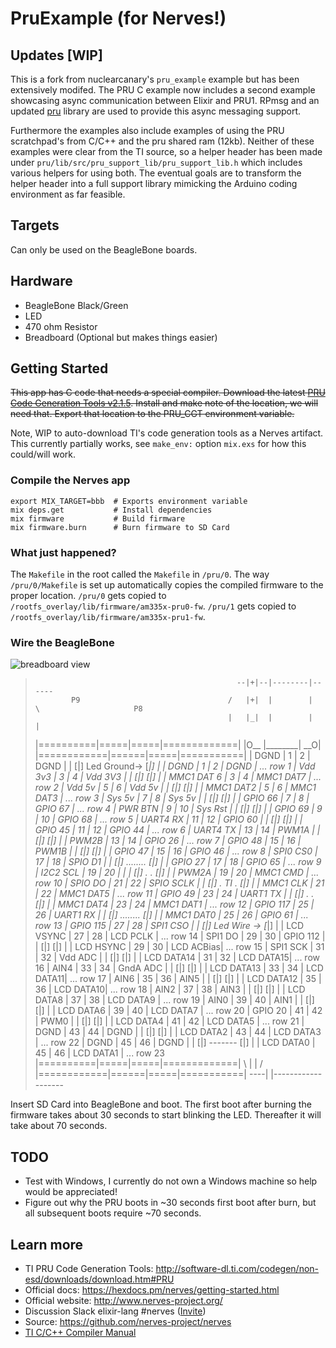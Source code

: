 # PruExample (for Nerves!)

## Updates [WIP]

This is a fork from nuclearcanary's `pru_example` example but has been extensively modifed. The PRU C example now includes a second example showcasing async communication between Elixir and PRU1. RPmsg and an updated [pru](https://github.com/elcritch/pru) library are used to provide this async messaging support. 

Furthermore the examples also include examples of using the PRU scratchpad's from C/C++ and the pru shared ram (12kb). Neither of these examples were clear from the TI source, so a helper header has been made under `pru/lib/src/pru_support_lib/pru_support_lib.h` which includes various helpers for using both. The eventual goals are to transform the helper header into a full support library mimicking the Arduino coding environment as far feasible. 

## Targets

Can only be used on the BeagleBone boards.

## Hardware

  * BeagleBone Black/Green
  * LED
  * 470 ohm Resistor
  * Breadboard (Optional but makes things easier)


## Getting Started

~~This app has C code that needs a special compiler. Download the latest
[PRU Code Generation Tools v2.1.5](http://software-dl.ti.com/codegen/non-esd/downloads/download.htm#PRU).
Install and make note of the location, we will need that. Export that
location to the PRU_CGT environment variable.~~

Note, WIP to auto-download TI's code generation tools as a Nerves artifact. This currently partially works, see `make_env:` option `mix.exs` for how this could/will work. 


### Compile the Nerves app
```
export MIX_TARGET=bbb  # Exports environment variable
mix deps.get           # Install dependencies
mix firmware           # Build firmware
mix firmware.burn      # Burn firmware to SD Card
```
### What just happened?

The `Makefile` in the root called the `Makefile` in `/pru/0`. The way `/pru/0/Makefile` is set up automatically copies the compiled firmware to the proper location.
`/pru/0` gets copied to `/rootfs_overlay/lib/firmware/am335x-pru0-fw`.
`/pru/1` gets copied to `/rootfs_overlay/lib/firmware/am335x-pru1-fw`.

### Wire the BeagleBone

![breadboard view](https://github.com/nuclearcanary/pru_example/raw/master/assets/breadboard_view.png)

> 
>                                                  --|+|--|--------|------
>             P9                                 /   |+|  |        |       \                     P8
>                                                |   |_|  |        |       |
>  |==========|=====|=====|=============|        |O__     |________|    __O|        |============|======|=====|===========|
>  | DGND     |  1  |  2  | DGND        |        | [|]   Led Ground-> [*|] |        | DGND       |   1  |  2  | DGND      |   ... row 1
>  | Vdd 3v3  |  3  |  4  | Vdd 3V3     |        | [|]                 [|] |        | MMC1 DAT 6 |   3  |  4  | MMC1 DAT7 |   ... row 2
>  | Vdd 5v   |  5  |  6  | Vdd 5v      |        | [|]                 [|] |        | MMC1 DAT2  |   5  |  6  | MMC1 DAT3 |   ... row 3
>  | Sys 5v   |  7  |  8  | Sys 5v      |        | [|]                 [|] |        | GPIO 66    |   7  |  8  | GPIO 67   |   ... row 4
>  | PWR BTN  |  9  | 10  | Sys Rst     |        | [|]                 [|] |        | GPIO 69    |   9  | 10  | GPIO 68   |   ... row 5
>  | UART4 RX | 11  | 12  | GPIO 60     |        | [|]                 [|] |        | GPIO 45    |  11  | 12  | GPIO 44   |   ... row 6
>  | UART4 TX | 13  | 14  | PWM1A       |        | [|]                 [|] |        | PWM2B      |  13  | 14  | GPIO 26   |   ... row 7
>  | GPIO 48  | 15  | 16  | PWM1B       |        | [|]                 [|] |        | GPIO 47    |  15  | 16  | GPIO 46   |   ... row 8
>  | SPI0 CS0 | 17  | 18  | SPIO D1     |        | [|]     ........    [|] |        | GPIO 27    |  17  | 18  | GPIO 65   |   ... row 9
>  | I2C2 SCL | 19  | 20  |             |        | [|]     .      .    [|] |        | PWM2A      |  19  | 20  | MMC1 CMD  |   ... row 10
>  | SPIO DO  | 21  | 22  | SPIO SCLK   |        | [|]     . TI   .    [|] |        | MMC1 CLK   |  21  | 22  | MMC1 DAT5 |   ... row 11
>  | GPIO 49  | 23  | 24  | UART1 TX    |        | [|]     .      .    [|] |        | MMC1 DAT4  |  23  | 24  | MMC1 DAT1 |   ... row 12
>  | GPIO 117 | 25  | 26  | UART1 RX    |        | [|]     ........    [|] |        | MMC1 DAT0  |  25  | 26  | GPIO 61   |   ... row 13
>  | GPIO 115 | 27  | 28  | SPI1 CSO    |        | [|]    Led Wire -> [*|] |        | LCD VSYNC  |  27  | 28  | LCD PCLK  |   ... row 14
>  | SPI1 DO  | 29  | 30  | GPIO 112    |        | [|]                 [|] |        | LCD HSYNC  |  29  | 30  | LCD ACBias|   ... row 15
>  | SPI1 SCK | 31  | 32  | Vdd ADC     |        | [|]                 [|] |        | LCD DATA14 |  31  | 32  | LCD DATA15|   ... row 16
>  | AIN4     | 33  | 34  | GndA ADC    |        | [|]                 [|] |        | LCD DATA13 |  33  | 34  | LCD DATA11|   ... row 17
>  | AIN6     | 35  | 36  | AIN5        |        | [|]                 [|] |        | LCD DATA12 |  35  | 36  | LCD DATA10|   ... row 18
>  | AIN2     | 37  | 38  | AIN3        |        | [|]                 [|] |        | LCD DATA8  |  37  | 38  | LCD DATA9 |   ... row 19
>  | AIN0     | 39  | 40  | AIN1        |        | [|]                 [|] |        | LCD DATA6  |  39  | 40  | LCD DATA7 |   ... row 20
>  | GPIO 20  | 41  | 42  | PWM0        |        | [|]                 [|] |        | LCD DATA4  |  41  | 42  | LCD DATA5 |   ... row 21
>  | DGND     | 43  | 44  | DGND        |        | [|]                 [|] |        | LCD DATA2  |  43  | 44  | LCD DATA3 |   ... row 22
>  | DGND     | 45  | 46  | DGND        |        | [|] -------         [|] |        | LCD DATA0  |  45  | 46  | LCD DATA1 |   ... row 23
>  |==========|=====|=====|=============|        \     |     |             /        |============|======|=====|===========|
>                                                  ----|     |------------
>                                                      -------

Insert SD Card into BeagleBone and boot. The first boot after burning the firmware takes about 30 seconds to start blinking the LED. Thereafter it will take about 70 seconds.

## TODO
  * Test with Windows, I currently do not own a Windows machine so help would be appreciated!
  * Figure out why the PRU boots in ~30 seconds first boot after burn, but all subsequent boots require ~70 seconds.

## Learn more
  * TI PRU Code Generation Tools: http://software-dl.ti.com/codegen/non-esd/downloads/download.htm#PRU
  * Official docs: https://hexdocs.pm/nerves/getting-started.html
  * Official website: http://www.nerves-project.org/
  * Discussion Slack elixir-lang #nerves ([Invite](https://elixir-slackin.herokuapp.com/))
  * Source: https://github.com/nerves-project/nerves
  * [TI C/C++ Compiler Manual](http://www.ti.com/lit/ug/spruhv7b/spruhv7b.pdf)
